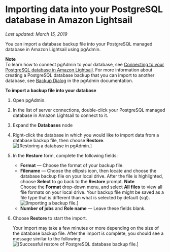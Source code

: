# Importing data into your PostgreSQL database in Amazon Lightsail<a name="amazon-lightsail-importing-data-into-your-postgres-database"></a>

 *Last updated: March 15, 2019* 

You can import a database backup file into your PostgreSQL managed database in Amazon Lightsail using pgAdmin\.

**Note**  
To learn how to connect pgAdmin to your database, see [Connecting to your PostgreSQL database in Amazon Lightsail](amazon-lightsail-connecting-to-your-postgres-database.md)\. For more information about creating a PostgreSQL database backup that you can import to another database, see [Backup Dialog](https://www.pgadmin.org/docs/pgadmin4/dev/backup_dialog.html) in the pgAdmin documentation\.

**To import a backup file into your database**

1. Open pgAdmin\.

1. In the list of server connections, double\-click your PostgreSQL managed database in Amazon Lightsail to connect to it\.

1. Expand the **Databases** node

1. Right\-click the database in which you would like to import data from a database backup file, then choose **Restore**\.  
![\[Restoring a database in pgAdmin.\]](https://d9yljz1nd5001.cloudfront.net/en_us/b2fb86c05aa70ef4defbdc74847a0bb8/images/amazon-lightsail-pgadmin-restore-database.png)

1. In the **Restore** form, complete the following fields:
   + **Format** — Choose the format of your backup file\.
   + **Filename** — Choose the ellipsis icon, then locate and choose the database backup file on your local drive\. After the file is highlighted, choose **Select** to go back to the **Restore** prompt\.
**Note**  
Choose the **Format** drop\-down menu, and select **All files** to view all file formats on your local drive\. Your backup file might be saved as a file type that is different than what is selected by default \(sql\)\.  
![\[Importing a backup file.\]](https://d9yljz1nd5001.cloudfront.net/en_us/b2fb86c05aa70ef4defbdc74847a0bb8/images/amazon-lightsail-pgadmin-restore-backup-select-file.png)
   + **Number of jobs** and **Role name** — Leave these fields blank\.

1. Choose **Restore** to start the import\.

   Your import may take a few minutes or more depending on the size of the database backup file\. After the import is complete, you should see a message similar to the following:  
![\[Successful restore of PostgreSQL database backup file.\]](https://d9yljz1nd5001.cloudfront.net/en_us/b2fb86c05aa70ef4defbdc74847a0bb8/images/amazon-lightsail-pgadmin-successful-restore.png)